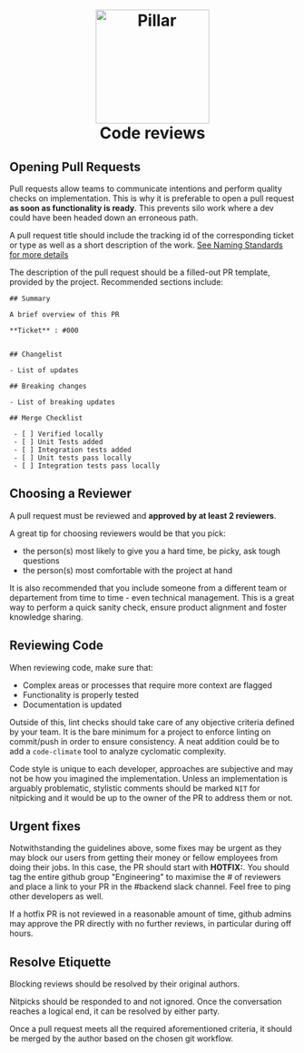 <h1 align="center">
  <a title="Building financial tools for Canada's entrepreneurs" href="https://pillar.financial">
    <img alt="Pillar" width="200px" src="https://avatars.githubusercontent.com/u/86977965?s=200&v=4" />
    <br/>
  </a>
  Code reviews
</h1>

## Opening Pull Requests

Pull requests allow teams to communicate intentions and perform quality checks on implementation.
This is why it is preferable to open a pull request **as soon as functionality is ready**. This prevents silo work where a dev could have been headed down an erroneous path.

A pull request title should include the tracking id of the corresponding ticket or type as well as a short description of the work. [See Naming Standards for more details](./getPillar/developer-values/blob/master/code/NAMING_STANDARDS.md)

The description of the pull request should be a filled-out PR template, provided by the project. Recommended sections include:

```
## Summary

A brief overview of this PR

**Ticket** : #000


## Changelist

- List of updates

## Breaking changes

- List of breaking updates

## Merge Checklist

 - [ ] Verified locally
 - [ ] Unit Tests added
 - [ ] Integration tests added
 - [ ] Unit tests pass locally
 - [ ] Integration tests pass locally
```

## Choosing a Reviewer

A pull request must be reviewed and **approved by at least 2 reviewers**. 

A great tip for choosing reviewers would be that you pick:

- the person(s) most likely to give you a hard time, be picky, ask tough questions
- the person(s) most comfortable with the project at hand

It is also recommended that you include someone from a different team or departement from time to time - even technical management.
This is a great way to perform a quick sanity check, ensure product alignment and foster knowledge sharing.


## Reviewing Code

When reviewing code, make sure that:

- Complex areas or processes that require more context are flagged
- Functionality is properly tested
- Documentation is updated

Outside of this, lint checks should take care of any objective criteria defined by your team. 
It is the bare minimum for a project to enforce linting on commit/push in order to ensure consistency.
A neat addition could be to add a `code-climate` tool to analyze cyclomatic complexity.

Code style is unique to each developer, approaches are subjective and may not be how you imagined the implementation.
Unless an implementation is arguably problematic, stylistic comments should be marked `NIT` for nitpicking and it would be 
up to the owner of the PR to address them or not. 

## Urgent fixes

Notwithstanding the guidelines above, some fixes may be urgent as they may block our users from getting their money or fellow employees from doing their jobs. In this case, the PR should start with **HOTFIX:**. You should tag the entire github group "Engineering" to maximise the # of reviewers and place a link to your PR in the #backend slack channel. Feel free to ping other developers as well.

If a hotfix PR is not reviewed in a reasonable amount of time, github admins may approve the PR directly with no further reviews, in particular during off hours.

## Resolve Etiquette

Blocking reviews should be resolved by their original authors.

Nitpicks should be responded to and not ignored. Once the conversation reaches a logical end, it can be resolved by either party.

Once a pull request meets all the required aforementioned criteria, it should be merged by the author based on the chosen git workflow.
